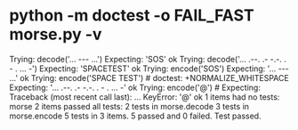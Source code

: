 # python -m doctest -o FAIL_FAST morse.py -v
Trying:
    decode('... --- ...')
Expecting:
    'SOS'
ok
Trying:
    decode('... .--. .- -.-. .   - . ... -')
Expecting:
    'SPACETEST'
ok
Trying:
    encode('SOS')
Expecting:
    '... --- ...'
ok
Trying:
    encode('SPACE TEST') # doctest: +NORMALIZE_WHITESPACE
Expecting:
    '... .--. .- -.-. .   - . ...        -'
ok
Trying:
    encode('@') #
Expecting:
    Traceback (most recent call last):
        ...
    KeyError: '@'
ok
1 items had no tests:
    morse
2 items passed all tests:
   2 tests in morse.decode
   3 tests in morse.encode
5 tests in 3 items.
5 passed and 0 failed.
Test passed.
